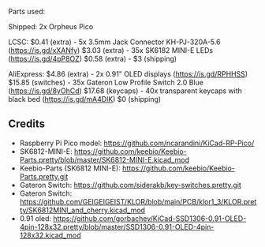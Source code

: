 Parts used:

Shipped:
2x Orpheus Pico


LCSC:
$0.41 (extra) - 5x 3.5mm Jack Connector KH-PJ-320A-5.6 (https://is.gd/xXANfy)
$3.03 (extra) - 35x SK6182 MINI-E LEDs (https://is.gd/4pP8OZ)
$0.58 (extra) - 
$3 (shipping)


AliExpress:
$4.86 (extra) - 2x 0.91" OLED displays (https://is.gd/RPHHSS)
$15.85 (switches) - 35x Gateron Low Profile Switch 2.0 Blue (https://is.gd/8yOhCd)
$17.68 (keycaps) - 40x transparent keycaps with black bed (https://is.gd/mA4DlK)
$0 (shipping)

## Credits

- Raspberry Pi Pico model: https://github.com/ncarandini/KiCad-RP-Pico/
- SK6812-MINI-E: https://github.com/keebio/Keebio-Parts.pretty/blob/master/SK6812-MINI-E.kicad_mod
- Keebio-Parts (SK6812 MINI-E): https://github.com/keebio/Keebio-Parts.pretty.git
- Gateron Switch: https://github.com/siderakb/key-switches.pretty.git
- Gateron Switch: https://github.com/GEIGEIGEIST/KLOR/blob/main/PCB/klor1_3/KLOR.pretty/SK6812MINI_and_cherry.kicad_mod
- 0.91 oled: https://github.com/gorbachev/KiCad-SSD1306-0.91-OLED-4pin-128x32.pretty/blob/master/SSD1306-0.91-OLED-4pin-128x32.kicad_mod
